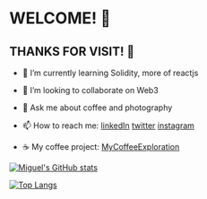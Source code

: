 # WELCOME! 🥳
## THANKS FOR VISIT! 🎉

<!--
**MAB015/MAB015** is a ✨ _special_ ✨ repository because its `README.md` (this file) appears on your GitHub profile.

Here are some ideas to get you started:

- 🔭 I’m currently working on ...
- 🌱 I’m currently learning ...
- 👯 I’m looking to collaborate on ...
- 🤔 I’m looking for help with ...
- 💬 Ask me about ...
- 📫 How to reach me: ...
- 😄 Pronouns: ...
- ⚡ Fun fact: ...
-->

- 🌱 I’m currently learning Solidity, more of reactjs
- 👯 I’m looking to collaborate on Web3
- 💬 Ask me about coffee and photography
- 📫 How to reach me: [linkedIn](https://www.linkedin.com/in/mab015/) [twitter](https://www.twitter.com/mabo15/) [instagram](https://www.instagram.com/mab_015/)

- ☕ My coffee project: [MyCoffeeExploration](https://www.instagram.com/mycoffeeexploration/)

[![Miguel's GitHub stats](https://github-readme-stats.vercel.app/api?username=mab015)](https://github.com/mab015/github-readme-stats)

[![Top Langs](https://github-readme-stats.vercel.app/api/top-langs/?username=mab015&layout=compact)](https://github.com/mab015/github-readme-stats)
